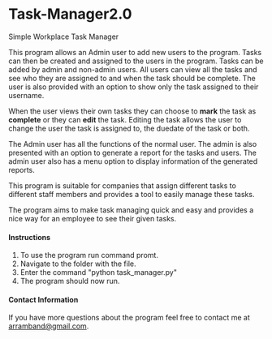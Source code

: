 # Task-Manager2.0
Simple Workplace Task Manager

This program allows an Admin user to add new users to the program. Tasks can then be created and assigned
to the users in the program. Tasks can be added by admin and non-admin users. All users can view all the 
tasks and see who they are assigned to and when the task should be complete. The user is also provided
with an option to show only the task assigned to their username. 

When the user views their own tasks they can choose to **mark** the task as **complete** or they can **edit** 
the task. Editing the task allows the user to change the user the task is assigned to, the duedate of the
task or both.

The Admin user has all the functions of the normal user. The admin is also presented with an option to generate
a report for the tasks and users. The admin user also has a menu option to display information of the generated
reports.

This program is suitable for companies that assign different tasks to different staff members and provides
a tool to easily manage these tasks.

The program aims to make task managing quick and easy and provides a nice way for an employee to see their
given tasks.

#### Instructions

1. To use the program run command promt.
2. Navigate to the folder with the file.
3. Enter the command "python task_manager.py"
4. The program should now run.

#### Contact Information

If you have more questions about the program feel free to contact me at arramband@gmail.com.
